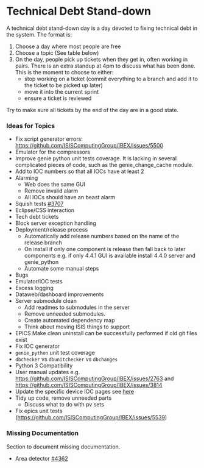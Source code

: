 # Technical Debt Stand-down

A technical debt stand-down day is a day devoted to fixing technical debt in the system. The format is:

1. Choose a day where most people are free
1. Choose a topic (See table below)
1. On the day, people pick up tickets when they get in, often working in pairs. There is an extra standup at 4pm to discuss what has been done. This is the moment to choose to either:
    - stop working on a ticket (commit everything to a branch and add it to the ticket to be picked up later)
    - move it into the current sprint
    - ensure a ticket is reviewed

Try to make sure all tickets by the end of the day are in a good state.

### Ideas for Topics


- Fix script generator errors: https://github.com/ISISComputingGroup/IBEX/issues/5500
- Emulator for the compressors
- Improve genie python unit tests coverage. It is lacking in several complicated pieces of code, such as the genie_change_cache module.
- Add to IOC numbers so that all IOCs have at least 2
- Alarming
   * Web does the same GUI
   * Remove invalid alarm
   * All IOCs should have an beast alarm
- Squish tests [#3707](https://github.com/ISISComputingGroup/IBEX/issues/3707)
- Eclipse/CSS interaction
- Tech debt tickets
- Block server exception handling
- Deployment/release process
    - Automatically add release numbers based on the name of the release branch
    - On install if only one component is release then fall back to later components e.g. if only 4.4.1 GUI is available install 4.4.0 server and genie_python
    - Automate some manual steps
- Bugs
- Emulator/IOC tests
- Excess logging
- Dataweb/dashboard improvements
- Server submodule clean
    - Add readmes to submodules in the server 
    - Remove unneeded submodules.
    - Create automated dependency map
    - Think about moving ISIS things to support
- EPICS Make clean uninstall can be successfully performed if old git files exist
- Fix IOC generator
- `genie_python` unit test coverage
- `dbchecker` vs `dbunitchecker` vs `dbchanges`
- Python 3 Compatibility
- User manual updates e.g. https://github.com/ISISComputingGroup/IBEX/issues/2763 and https://github.com/ISISComputingGroup/IBEX/issues/3814
- Update the specific device IOC pages see [here](https://github.com/ISISComputingGroup/ibex_developers_manual/wiki/Retrospective-notes-2020.05.28#specific-device-ioc-pages-on-wiki)
- Tidy up code, remove unneeded parts
    - Discuss what to do with pv sets
- Fix epics unit tests (https://github.com/ISISComputingGroup/IBEX/issues/5539)

### Missing Documentation

Section to document missing documentation.

- Area detector [#4362](https://github.com/ISISComputingGroup/IBEX/issues/4362)

